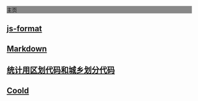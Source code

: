 <link href="assets/css/page.css" rel="stylesheet" />
<div style="background:#888">主页</div>

## [js-format](./js-format)

## [Markdown](./markdown)

## [统计用区划代码和城乡划分代码](./AllRegion)

## [Coold](http://www.coolde.cn)

<div class="foot-image"></div>
